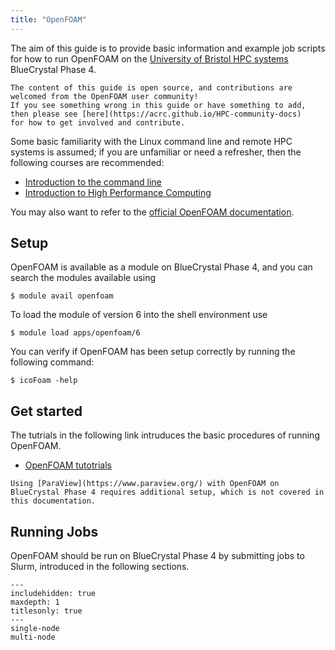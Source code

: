 ```yaml
---
title: "OpenFOAM"
---
```


The aim of this guide is to provide basic information and example job scripts
for how to run OpenFOAM on the [University of Bristol HPC systems](https://www.bristol.ac.uk/acrc/high-performance-computing/)
BlueCrystal Phase 4.

```{note}
The content of this guide is open source, and contributions are welcomed from the OpenFOAM user community!
If you see something wrong in this guide or have something to add, then please see [here](https://acrc.github.io/HPC-community-docs)
for how to get involved and contribute.
```

Some basic familiarity with the Linux command line and remote HPC systems is assumed;
if you are unfamiliar or need a refresher, then the following courses are recommended:

- [Introduction to the command line](https://alleetanner.github.io/intro_to_CLI/)
- [Introduction to High Performance Computing](https://www.acrc.bris.ac.uk/protected/hpc-docs/training/intro-to-hpc-slurm/index.html)

You may also want to refer to the [official OpenFOAM documentation](http://www.openfoam.org/docs/user).

## Setup

OpenFOAM is available as a module on BlueCrystal Phase 4, and you can search the modules available using

```console
$ module avail openfoam
```
To load the module of version 6 into the shell environment use 

```console
$ module load apps/openfoam/6
```

You can verify if OpenFOAM has been setup correctly by running the following command:

```console
$ icoFoam -help
```

## Get started
The tutrials in the following link intruduces the basic procedures of running OpenFOAM.
- [OpenFOAM tutotrials](https://doc.cfd.direct/openfoam/user-guide-v6/tutorials)

```{note}
Using [ParaView](https://www.paraview.org/) with OpenFOAM on BlueCrystal Phase 4 requires additional setup, which is not covered in this documentation.
```

## Running Jobs

OpenFOAM should be run on BlueCrystal Phase 4 by submitting jobs to Slurm, introduced in the following sections.

```{toctree}
---
includehidden: true
maxdepth: 1
titlesonly: true
---
single-node
multi-node
```